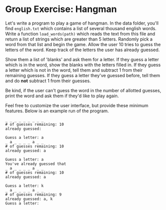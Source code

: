 
# Group Exercise: Hangman

Let's write a program to play a game of hangman. In the data folder, you'll find `english.txt` which contains a list of several thousand english words. Write a function `load_words(path)` which reads the text from this file and return a list of strings which are greater than 5 letters. Randomly pick a word from that list and begin the game. Allow the user 10 tries to guess the letters of the word. Keep track of the letters the user has already guessed.

Show them a list of 'blanks' and ask them for a letter. If they guess a letter which is in the word, show the blanks with the letters filled in. If they guess a letter which is not in the word, tell them and subtract 1 from their remaining guesses. If they guess a letter they've guessed before, tell them and do **not** subtract 1 from their guesses.

Be kind, if the user can't guess the word in the number of allotted guesses, print the word and ask them if they'd like to play again.

Feel free to customize the user interface, but provide these minimum features. Below is an example run of the program.

```
_ _ _ _ _ _ _ _ _
# of guesses remaining: 10
already guessed:

Guess a letter: a
_ a _ _ _ _ a _ _
# of guesses remaining: 10
already guessed: a

Guess a letter: a
You've already guessed that
_ a _ _ _ _ a _ _
# of guesses remaining: 10
already guessed: a

Guess a letter: k
_ a _ _ _ _ a _ _
# of guesses remaining: 9
already guessed: a, k
Guess a letter:
```
